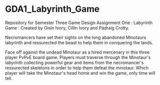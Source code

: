 # GDA1_Labyrinth_Game
Repository for Semester Three Game Design Assignment One : Labyrinth Game : 
Created by Oisín Ivory, Cillín Ivory and Pádraig Crotty.

Necromancers have set their sights on the long abandoned Minotaurs labyrinth and 
ressurected the beast to help them in conquering the lands.

Face off against the undead Minotaur as a hired mercenary in this three player PvPvE
board game. Players must traverse through the Minotaur's labyrinth collecting powerful
gear and items from the necromancer's ressurected skeletons in order to help them defeat
the minotaur. Which player will take the Minotaur's head home and win the game, only time 
will tell.
